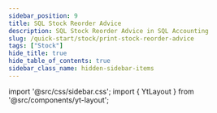 ```yaml
---
sidebar_position: 9
title: SQL Stock Reorder Advice
description: SQL Stock Reorder Advice in SQL Accounting
slug: /quick-start/stock/print-stock-reorder-advice
tags: ["Stock"]
hide_title: true
hide_table_of_contents: true
sidebar_class_name: hidden-sidebar-items
---
```


import '@src/css/sidebar.css';
import { YtLayout } from '@src/components/yt-layout';

<YtLayout 
    videoId="vZg1Qrj4hro"
/>